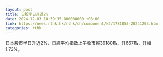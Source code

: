```yaml
---
layout: post
title: 日股半日升近2%
date: 2024-12-03 10:39:35.000000000 +08:00
link: https://news.rthk.hk/rthk/ch/component/k2/1781853-20241203.htm
categories: rthk
---
```


日本股市半日升近2%，日經平均指數上午收市報39180點，升667點，升幅1.73%。
